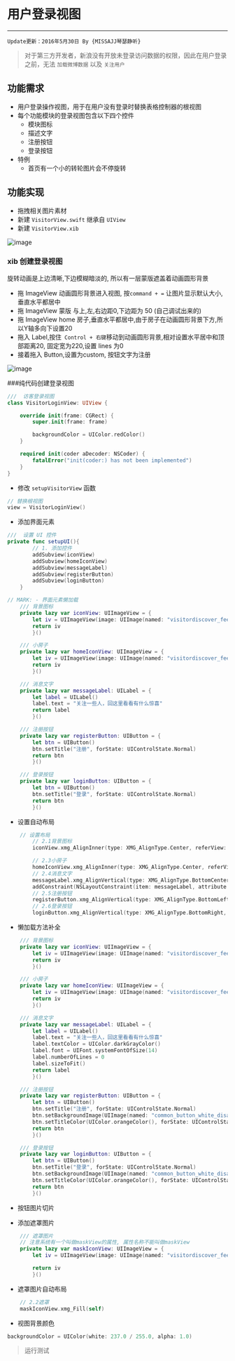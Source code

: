 # 用户登录视图
---
```objc
Update更新：2016年5月30日 By {MISSAJJ琴瑟静听} 
```
> 对于第三方开发者，新浪没有开放未登录访问数据的权限，因此在用户登录之前，无法 `加载微博数据` 以及 `关注用户`

## 功能需求

* 用户登录操作视图，用于在用户没有登录时替换表格控制器的根视图
* 每个功能模块的登录视图包含以下四个控件
    * 模块图标
    * 描述文字
    * 注册按钮
    * 登录按钮
* 特例
    * 首页有一个小的转轮图片会不停旋转

## 功能实现

* 拖拽相关图片素材
* 新建 `VisitorView.swift` 继承自 `UIView`
* 新建 `VisitorView.xib`

![image](images/未登录界面截图/创建VisitorView.png)

### xib 创建登录视图

旋转动画是上边清晰,下边模糊暗淡的, 所以有一层蒙版遮盖着动画圆形背景
- 拖 ImageView 动画圆形背景进入视图, 按`command + =` 让图片显示默认大小,垂直水平都居中
- 拖 ImageView 蒙版 与上,左,右边距0,下边距为 50 (自己调试出来的)
- 拖 ImageView home 房子,垂直水平都居中,由于房子在动画圆形背景下方,所以Y轴多向下设置20
- 拖入 Label,按住` Control + 右键`移动到动画圆形背景,相对设置水平居中和顶部距离20, 固定宽为220,设置 lines 为0 
- 接着拖入 Button,设置为custom, 按钮文字为注册

![image](VisitorViewXib视图.png)


###纯代码创建登录视图
```swift
///  访客登录视图
class VisitorLoginView: UIView {

    override init(frame: CGRect) {
        super.init(frame: frame)

        backgroundColor = UIColor.redColor()
    }

    required init(coder aDecoder: NSCoder) {
        fatalError("init(coder:) has not been implemented")
    }
}
```

* 修改 `setupVisitorView` 函数

```swift
// 替换根视图
view = VisitorLoginView()
```

* 添加界面元素

```swift
///  设置 UI 控件
private func setupUI(){
        // 1. 添加控件
        addSubview(iconView)
        addSubview(homeIconView)
        addSubview(messageLabel)
        addSubview(registerButton)
        addSubview(loginButton)
    }

// MARK: - 界面元素懒加载
    /// 背景图标
    private lazy var iconView: UIImageView = {
        let iv = UIImageView(image: UIImage(named: "visitordiscover_feed_image_smallicon"))
        return iv
        }()

    /// 小房子
    private lazy var homeIconView: UIImageView = {
        let iv = UIImageView(image: UIImage(named: "visitordiscover_feed_image_house"))
        return iv
        }()

    /// 消息文字
    private lazy var messageLabel: UILabel = {
        let label = UILabel()
        label.text = "关注一些人，回这里看看有什么惊喜"
        return label
        }()

    /// 注册按钮
    private lazy var registerButton: UIButton = {
        let btn = UIButton()
        btn.setTitle("注册", forState: UIControlState.Normal)
        return btn
        }()

    /// 登录按钮
    private lazy var loginButton: UIButton = {
        let btn = UIButton()
        btn.setTitle("登录", forState: UIControlState.Normal)
        return btn
        }()
```

* 设置自动布局

```swift
    // 设置布局
        // 2.1背景图标
        iconView.xmg_AlignInner(type: XMG_AlignType.Center, referView: self, size: nil)

        // 2.3小房子
        homeIconView.xmg_AlignInner(type: XMG_AlignType.Center, referView: self, size: nil)
        // 2.4消息文字
        messageLabel.xmg_AlignVertical(type: XMG_AlignType.BottomCenter, referView: iconView, size: nil)
        addConstraint(NSLayoutConstraint(item: messageLabel, attribute: NSLayoutAttribute.Width, relatedBy: NSLayoutRelation.Equal, toItem: nil, attribute: NSLayoutAttribute.NotAnAttribute, multiplier: 1.0, constant: 224))
        // 2.5注册按钮
        registerButton.xmg_AlignVertical(type: XMG_AlignType.BottomLeft, referView: messageLabel, size: CGSize(width: 100, height: 35), offset: CGPoint(x: 0, y: 20))
        // 2.6登录按钮
        loginButton.xmg_AlignVertical(type: XMG_AlignType.BottomRight, referView: messageLabel, size: CGSize(width: 100, height: 35), offset: CGPoint(x: 0, y: 20))
```

* 懒加载方法补全

```swift
    /// 背景图标
    private lazy var iconView: UIImageView = {
        let iv = UIImageView(image: UIImage(named: "visitordiscover_feed_image_smallicon"))
        return iv
        }()

    /// 小房子
    private lazy var homeIconView: UIImageView = {
        let iv = UIImageView(image: UIImage(named: "visitordiscover_feed_image_house"))
        return iv
        }()

    /// 消息文字
    private lazy var messageLabel: UILabel = {
        let label = UILabel()
        label.text = "关注一些人，回这里看看有什么惊喜"
        label.textColor = UIColor.darkGrayColor()
        label.font = UIFont.systemFontOfSize(14)
        label.numberOfLines = 0
        label.sizeToFit()
        return label
        }()

    /// 注册按钮
    private lazy var registerButton: UIButton = {
        let btn = UIButton()
        btn.setTitle("注册", forState: UIControlState.Normal)
        btn.setBackgroundImage(UIImage(named: "common_button_white_disable"), forState: UIControlState.Normal)
        btn.setTitleColor(UIColor.orangeColor(), forState: UIControlState.Normal)
        return btn
        }()

    /// 登录按钮
    private lazy var loginButton: UIButton = {
        let btn = UIButton()
        btn.setTitle("登录", forState: UIControlState.Normal)
        btn.setBackgroundImage(UIImage(named: "common_button_white_disable"), forState: UIControlState.Normal)
        btn.setTitleColor(UIColor.orangeColor(), forState: UIControlState.Normal)
        return btn
        }()
```

* 按钮图片切片

* 添加遮罩图片

```swift
    /// 遮罩图片
    // 注意系统有一个叫做maskView的属性, 属性名称不能叫做maskView
    private lazy var maskIconView: UIImageView = {
        let iv = UIImageView(image: UIImage(named: "visitordiscover_feed_mask_smallicon"))

        return iv
        }()
```

* 遮罩图片自动布局

```swift
    // 2.2遮罩
    maskIconView.xmg_Fill(self)
```

* 视图背景颜色

```swift
backgroundColor = UIColor(white: 237.0 / 255.0, alpha: 1.0)
```

> 运行测试
